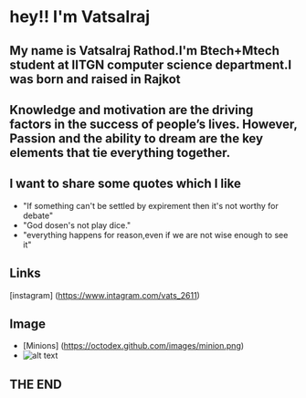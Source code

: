 # hey!! I'm Vatsalraj

## My name is Vatsalraj Rathod.I'm Btech+Mtech student at IITGN computer science department.I was born and raised in Rajkot
## Knowledge and motivation are the driving factors in the success of people’s lives. However, Passion and the ability to dream are the key elements that tie everything together.
## I want to share some quotes which I like
- "If something can't be settled by expirement then it's not worthy for debate"
- "God dosen's not play dice."
- "everything happens for reason,even if we are not wise enough to see it"


## Links
[instagram] (https://www.intagram.com/vats_2611)
## Image
- [Minions] (https://octodex.github.com/images/minion.png)
- ![alt text](http://picsum.photos/400/400)
## THE END
